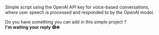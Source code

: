 Simple script using the OpenAI API key for voice-based conversations, where user speech is processed and responded to by the OpenAI model.

Do you have something you can add in this simple project ? <br>
<b>I'm waiting your reply 😄🔥</b>
